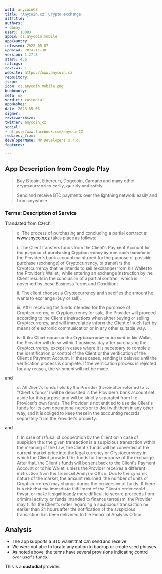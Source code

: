 ```yaml
---
wsId: anycoinCZ
title: 'Anycoin.cz: Crypto exchange'
altTitle: 
authors:
- danny
users: 10000
appId: cz.anycoin.mobile
appCountry: 
released: 2022-05-07
updated: 2024-11-18
version: 1.27.8
stars: 4.6
ratings: 
reviews: 1
website: https://www.anycoin.cz
repository: 
issue: 
icon: cz.anycoin.mobile.png
bugbounty: 
meta: ok
verdict: custodial
appHashes: 
date: 2023-05-03
signer: 
reviewArchive: 
twitter: anycoin_cz
social:
- https://www.facebook.com/anycoinCZ
redirect_from: 
developerName: MP Developers s.r.o.
features: 

---
```


## App Description from Google Play

> Buy Bitcoin, Ethereum, Dogecoin, Cardano and many other cryptocurrencies easily, quickly and safely.
>
> Send and receive BTC payments over the lightning network easily and from anywhere.

### Terms: Description of Service 

Translated from Czech

> c. The process of purchasing and concluding a partial contract at www.anycoin.cz takes place as follows:
>
> i. The Client transfers funds from the Client's Payment Account for the purpose of purchasing Cryptocurrency by non-cash transfer to the Provider's bank account maintained for the purpose of possible purchase (exchange) of Cryptocurrency, or transfers the Cryptocurrency that he intends to sell (exchange) from his Wallet to the Provider's Wallet , while entering an exchange instruction by the Client results in the conclusion of a partial contract, which is governed by these Business Terms and Conditions.
>
> ii. The client chooses a Cryptocurrency and specifies the amount he wants to exchange (buy or sell).
>
> iii. After receiving the funds intended for the purchase of Cryptocurrency, or Cryptocurrency for sale, the Provider will proceed according to the Client's instructions when either buying or selling Cryptocurrency, and will immediately inform the Client of such fact by means of electronic communication or in any other suitable way.
>
> iv. If the Client requests the Cryptocurrency to be sent to his Wallet, the Provider will do so within 1 business day after purchasing the Cryptocurrency, except in cases where it is necessary to complete the identification or control of the Client or the verification of the Client's Payment Account. In these cases, sending is delayed until the verification process is complete. If the verification process is rejected for any reason, the shipment will not be made.

and 

> d. All Client's funds held by the Provider (hereinafter referred to as "Client's funds") will be deposited in the Provider's bank account set aside for this purpose and will be strictly separated from the Provider's own funds. The Provider is not entitled to use the Client's funds for its own operational needs or to deal with them in any other way, and it is obliged to keep these in the accounting records separately from the Provider's property.

and 

> f. In case of refusal of cooperation by the Client or in case of suspicion that the given transaction is a suspicious transaction within the meaning of the Law, the Client's funds will be converted at the current market price into the legal currency or Cryptocurrency in which the Client provided the funds for the purpose of the exchange. After that, the Client's funds will be sent back to the Client's Payment Account or to his Wallet, unless the Provider receives a different instruction from the Financial Analysis Office. Due to the dynamic nature of the market, the amount returned (the number of units of Cryptocurrency) may change during the conversion of funds. If there is a risk that the immediate fulfillment of the Client's order could thwart or make it significantly more difficult to secure proceeds from criminal activity or funds intended to finance terrorism, the Provider may fulfill the Client's order regarding a suspicious transaction no earlier than 24 hours after the notification of the suspicious transaction has been delivered to the Financial Analysis Office .

## Analysis 

- The app supports a BTC wallet that can send and receive
- We were not able to locate any option to backup or create seed phrases.
- As noted above, the terms have several provisions indicating control over user's funds. 

This is a **custodial** provider. 
